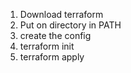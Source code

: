 1. Download terraform
1. Put on directory in PATH
1. create the config
1. terraform init
1. terraform apply